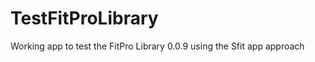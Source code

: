 TestFitProLibrary
=================

Working app to test the FitPro Library 0.0.9 using the Sfit app approach
